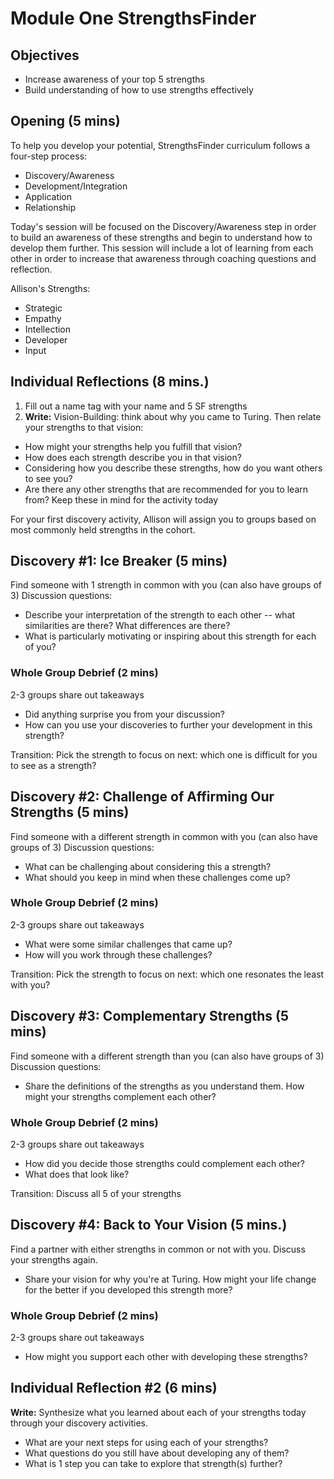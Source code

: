 # Module One StrengthsFinder 

## Objectives

* Increase awareness of your top 5 strengths
* Build understanding of how to use strengths effectively

## Opening (5 mins)
To help you develop your potential, StrengthsFinder curriculum follows a four-step process:

* Discovery/Awareness
* Development/Integration
* Application
* Relationship

Today's session will be focused on the Discovery/Awareness step in order to build an awareness of these strengths and begin to understand how to develop them further. This session will include a lot of learning from each other in order to increase that awareness through coaching questions and reflection. 

Allison's Strengths:

* Strategic
* Empathy
* Intellection
* Developer
* Input

## Individual Reflections (8 mins.)
1. Fill out a name tag with your name and 5 SF strengths
2. **Write:** Vision-Building: think about why you came to Turing. Then relate your strengths to that vision:
  * How might your strengths help you fulfill that vision? 
  * How does each strength describe you in that vision?
  * Considering how you describe these strengths, how do you want others to see you?
  * Are there any other strengths that are recommended for you to learn from? Keep these in mind for the activity today

For your first discovery activity, Allison will assign you to groups based on most commonly held strengths in the cohort.

## Discovery #1: Ice Breaker (5 mins)
Find someone with 1 strength in common with you (can also have groups of 3)
Discussion questions:

* Describe your interpretation of the strength to each other -- what similarities are there? What differences are there?
* What is particularly motivating or inspiring about this strength for each of you?

### Whole Group Debrief (2 mins)
2-3 groups share out takeaways

* Did anything surprise you from your discussion?
* How can you use your discoveries to further your development in this strength?

Transition: Pick the strength to focus on next: which one is difficult for you to see as a strength?

## Discovery #2: Challenge of Affirming Our Strengths (5 mins)
Find someone with a different strength in common with you (can also have groups of 3)
Discussion questions:

* What can be challenging about considering this a strength?
* What should you keep in mind when these challenges come up?

### Whole Group Debrief (2 mins)
2-3 groups share out takeaways

* What were some similar challenges that came up? 
* How will you work through these challenges?

Transition: Pick the strength to focus on next: which one resonates the least with you? 

## Discovery #3: Complementary Strengths (5 mins)
Find someone with a different strength than you (can also have groups of 3)
Discussion questions:

* Share the definitions of the strengths as you understand them. How might your strengths complement each other?

### Whole Group Debrief (2 mins)
2-3 groups share out takeaways

* How did you decide those strengths could complement each other?
* What does that look like?

Transition: Discuss all 5 of your strengths

## Discovery #4: Back to Your Vision (5 mins.)
Find a partner with either strengths in common or not with you. Discuss your strengths again. 

* Share your vision for why you're at Turing. How might your life change for the better if you developed this strength more?

### Whole Group Debrief (2 mins)
2-3 groups share out takeaways

* How might you support each other with developing these strengths?

## Individual Reflection #2 (6 mins)
**Write:** Synthesize what you learned about each of your strengths today through your discovery activities. 

* What are your next steps for using each of your strengths?
* What questions do you still have about developing any of them?
* What is 1 step you can take to explore that strength(s) further?
